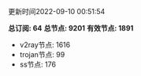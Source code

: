 更新时间2022-09-10 00:51:54

**总订阅: 64**
**总节点: 9201**
**有效节点: 1891**
- v2ray节点: 1616
- trojan节点: 99
- ss节点: 176
